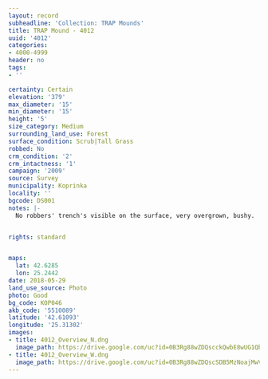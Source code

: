 ```yaml
---
layout: record
subheadline: 'Collection: TRAP Mounds'
title: TRAP Mound - 4012
uuid: '4012'
categories:
- 4000-4999
header: no
tags:
- ''

certainty: Certain
elevation: '379'
max_diameter: '15'
min_diameter: '15'
height: '5'
size_category: Medium
surrounding_land_use: Forest
surface_condition: Scrub|Tall Grass
robbed: No
crm_condition: '2'
crm_intactness: '1'
campaign: '2009'
source: Survey
municipality: Koprinka
locality: ''
bgcode: DS001
notes: |-
  No robbers' trench's visible on the surface, very overgrown, bushy.


rights: standard


maps:
  lat: 42.6285
  lon: 25.2442
date: 2018-05-29
land_use_source: Photo
photo: Good
bg_code: КОР046
akb_code: '5510089'
latitude: '42.61093'
longitude: '25.31302'
images:
- title: 4012_Overview_N.dng
  image_path: https://drive.google.com/uc?id=0B3Rg88wZDQscckQwbE8wUG1QbVk
- title: 4012_Overview_W.dng
  image_path: https://drive.google.com/uc?id=0B3Rg88wZDQscSDB5MzNoajMwVGs
---
```

